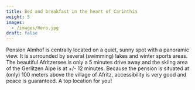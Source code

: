 ```yaml
---
title: Bed and breakfast in the heart of Carinthia
weight: 5
images:
  - /images/Hero.jpg
draft: false
---
```

Pension Almhof is centrally located on a quiet, sunny spot with a panoramic view. It is surrounded by several (swimming) lakes and winter sports areas. The beautiful Afritzersee is only a 5 minutes drive away and the skiing area of the Gerlitzen Alpe is at +/- 12 minutes. Because the pension is situated at (only) 100 meters above the village of Afritz, accessibility is very good and peace is guaranteed. A top location for you!